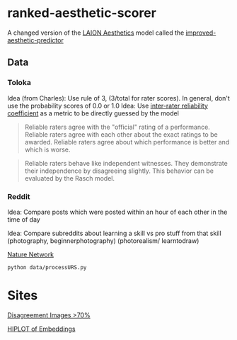 # ranked-aesthetic-scorer
A changed version of the [LAION Aesthetics](https://laion.ai/blog//) model called the [improved-aesthetic-predictor](https://github.com/christophschuhmann/improved-aesthetic-predictor)

## Data

### Toloka
Idea (from Charles): Use rule of 3, (3/total for rater scores). In general, don't use the probability scores of 0.0 or 1.0
Idea: Use [inter-rater reliability coefficient](https://en.wikipedia.org/wiki/Inter-rater_reliability) as a metric to be directly guessed by the model

> Reliable raters agree with the "official" rating of a performance.
> Reliable raters agree with each other about the exact ratings to be awarded.
> Reliable raters agree about which performance is better and which is worse.

> Reliable raters behave like independent witnesses. They demonstrate their independence by disagreeing slightly. This behavior can be evaluated by the Rasch model.


### Reddit
Idea: Compare posts which were posted within an hour of each other in the time of day

Idea: Compare subreddits about learning a skill vs pro stuff from that skill (photography, beginnerphotography) (photorealism/ learntodraw)


[Nature Network](https://www.reddit.com/r/sfwpornnetwork/wiki/network/#wiki_nature)

`python data/processURS.py`


# Sites
[Disagreement Images >70%](https://mathyouf.github.io/ranked-aesthetic-scorer/sites/top_10_percent.html)

[HIPLOT of Embeddings](https://mathyouf.github.io/ranked-aesthetic-scorer/sites/aes_hiplot.html)